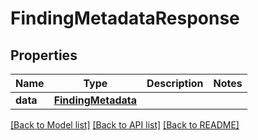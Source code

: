 # FindingMetadataResponse

## Properties
Name | Type | Description | Notes
------------ | ------------- | ------------- | -------------
**data** | [**FindingMetadata**](FindingMetadata.md) |  | 

[[Back to Model list]](../README.md#documentation-for-models) [[Back to API list]](../README.md#documentation-for-api-endpoints) [[Back to README]](../README.md)

